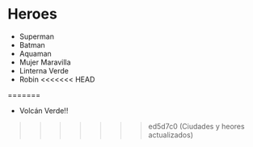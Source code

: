 # Heroes

* Superman
* Batman
* Aquaman
* Mujer Maravilla
* Linterna Verde
* Robin
<<<<<<< HEAD

=======
* Volcán Verde!!
>>>>>>> ed5d7c0 (Ciudades y heores actualizados)
